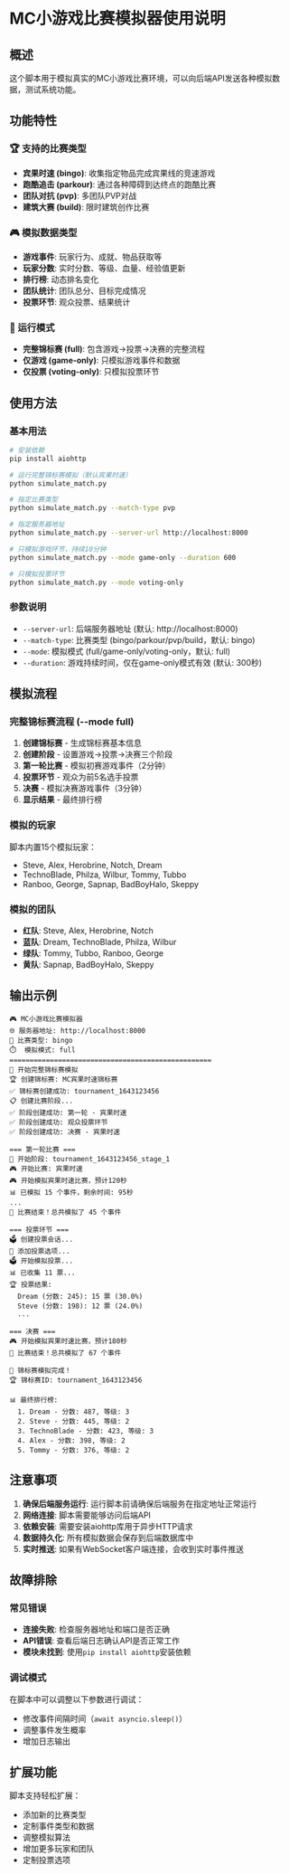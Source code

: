 # MC小游戏比赛模拟器使用说明

## 概述
这个脚本用于模拟真实的MC小游戏比赛环境，可以向后端API发送各种模拟数据，测试系统功能。

## 功能特性

### 🏆 支持的比赛类型
- **宾果时速 (bingo)**: 收集指定物品完成宾果线的竞速游戏
- **跑酷追击 (parkour)**: 通过各种障碍到达终点的跑酷比赛  
- **团队对抗 (pvp)**: 多团队PVP对战
- **建筑大赛 (build)**: 限时建筑创作比赛

### 🎮 模拟数据类型
- **游戏事件**: 玩家行为、成就、物品获取等
- **玩家分数**: 实时分数、等级、血量、经验值更新
- **排行榜**: 动态排名变化
- **团队统计**: 团队总分、目标完成情况
- **投票环节**: 观众投票、结果统计

### 🎯 运行模式
- **完整锦标赛 (full)**: 包含游戏→投票→决赛的完整流程
- **仅游戏 (game-only)**: 只模拟游戏事件和数据
- **仅投票 (voting-only)**: 只模拟投票环节

## 使用方法

### 基本用法
```bash
# 安装依赖
pip install aiohttp

# 运行完整锦标赛模拟（默认宾果时速）
python simulate_match.py

# 指定比赛类型
python simulate_match.py --match-type pvp

# 指定服务器地址
python simulate_match.py --server-url http://localhost:8000

# 只模拟游戏环节，持续10分钟
python simulate_match.py --mode game-only --duration 600

# 只模拟投票环节
python simulate_match.py --mode voting-only
```

### 参数说明
- `--server-url`: 后端服务器地址 (默认: http://localhost:8000)
- `--match-type`: 比赛类型 (bingo/parkour/pvp/build，默认: bingo)
- `--mode`: 模拟模式 (full/game-only/voting-only，默认: full)
- `--duration`: 游戏持续时间，仅在game-only模式有效 (默认: 300秒)

## 模拟流程

### 完整锦标赛流程 (--mode full)
1. **创建锦标赛** - 生成锦标赛基本信息
2. **创建阶段** - 设置游戏→投票→决赛三个阶段
3. **第一轮比赛** - 模拟初赛游戏事件（2分钟）
4. **投票环节** - 观众为前5名选手投票
5. **决赛** - 模拟决赛游戏事件（3分钟）
6. **显示结果** - 最终排行榜

### 模拟的玩家
脚本内置15个模拟玩家：
- Steve, Alex, Herobrine, Notch, Dream
- TechnoBlade, Philza, Wilbur, Tommy, Tubbo  
- Ranboo, George, Sapnap, BadBoyHalo, Skeppy

### 模拟的团队
- **红队**: Steve, Alex, Herobrine, Notch
- **蓝队**: Dream, TechnoBlade, Philza, Wilbur
- **绿队**: Tommy, Tubbo, Ranboo, George
- **黄队**: Sapnap, BadBoyHalo, Skeppy

## 输出示例

```
🎮 MC小游戏比赛模拟器
🌐 服务器地址: http://localhost:8000
🎯 比赛类型: bingo
⏱️  模拟模式: full
==================================================
🎯 开始完整锦标赛模拟
🏆 创建锦标赛: MC宾果时速锦标赛
✅ 锦标赛创建成功: tournament_1643123456
📋 创建比赛阶段...
✅ 阶段创建成功: 第一轮 - 宾果时速
✅ 阶段创建成功: 观众投票环节
✅ 阶段创建成功: 决赛 - 宾果时速

=== 第一轮比赛 ===
🚀 开始阶段: tournament_1643123456_stage_1
🎮 开始比赛: 宾果时速
🎮 开始模拟宾果时速比赛，预计120秒
📊 已模拟 15 个事件，剩余时间: 95秒
...
🏁 比赛结束！总共模拟了 45 个事件

=== 投票环节 ===
🗳️ 创建投票会话...
📝 添加投票选项...
🗳️ 开始模拟投票...
📊 已收集 11 票...
🏆 投票结果:
  Dream (分数: 245): 15 票 (30.0%)
  Steve (分数: 198): 12 票 (24.0%)
  ...

=== 决赛 ===
🎮 开始模拟宾果时速比赛，预计180秒
🏁 比赛结束！总共模拟了 67 个事件

🎊 锦标赛模拟完成！
🏆 锦标赛ID: tournament_1643123456

📊 最终排行榜:
  1. Dream - 分数: 487, 等级: 3
  2. Steve - 分数: 445, 等级: 2
  3. TechnoBlade - 分数: 423, 等级: 3
  4. Alex - 分数: 398, 等级: 2
  5. Tommy - 分数: 376, 等级: 2
```

## 注意事项

1. **确保后端服务运行**: 运行脚本前请确保后端服务在指定地址正常运行
2. **网络连接**: 脚本需要能够访问后端API
3. **依赖安装**: 需要安装aiohttp库用于异步HTTP请求
4. **数据持久化**: 所有模拟数据会保存到后端数据库中
5. **实时推送**: 如果有WebSocket客户端连接，会收到实时事件推送

## 故障排除

### 常见错误
- **连接失败**: 检查服务器地址和端口是否正确
- **API错误**: 查看后端日志确认API是否正常工作
- **模块未找到**: 使用`pip install aiohttp`安装依赖

### 调试模式
在脚本中可以调整以下参数进行调试：
- 修改事件间隔时间（`await asyncio.sleep()`）
- 调整事件发生概率
- 增加日志输出

## 扩展功能

脚本支持轻松扩展：
- 添加新的比赛类型
- 定制事件类型和数据
- 调整模拟算法
- 增加更多玩家和团队
- 定制投票选项